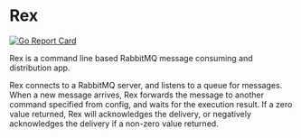 # Rex

[![Go Report Card](https://goreportcard.com/badge/github.com/beanworks/rex)](https://goreportcard.com/report/github.com/beanworks/rex)

Rex is a command line based RabbitMQ message consuming and distribution app.

Rex connects to a RabbitMQ server, and listens to a queue for messages. When a new message arrives,
Rex forwards the message to another command specified from config, and waits for the execution result.
If a zero value returned, Rex will acknowledges the delivery, or negatively acknowledges the delivery
if a non-zero value returned.
